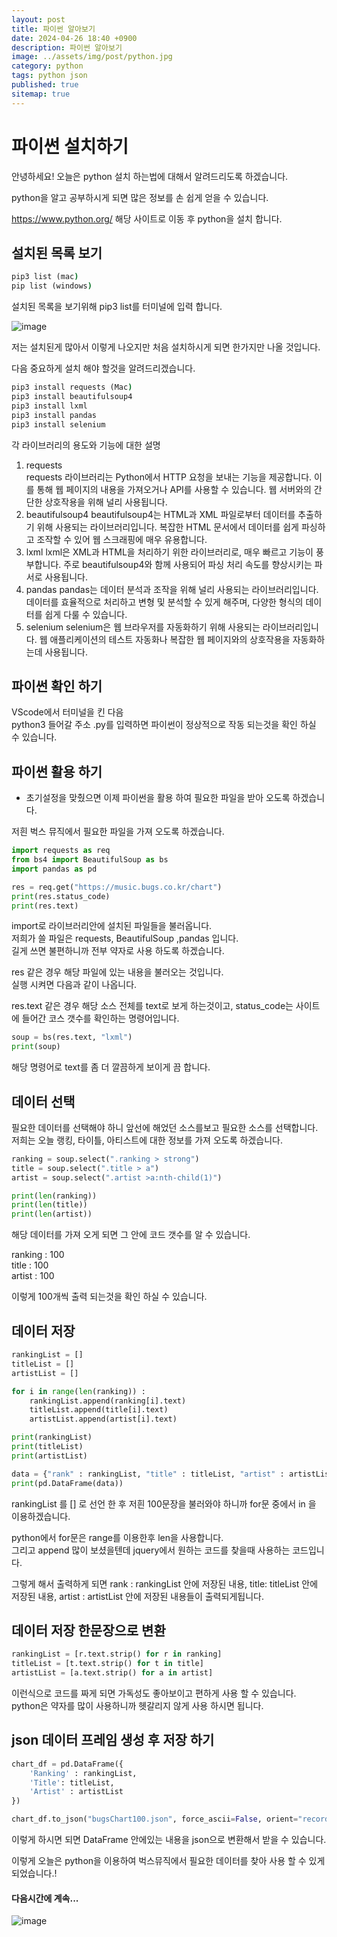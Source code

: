 ```yaml
---
layout: post
title: 파이썬 알아보기
date: 2024-04-26 18:40 +0900
description: 파이썬 알아보기
image: ../assets/img/post/python.jpg
category: python
tags: python json
published: true
sitemap: true
---
```


# 파이썬 설치하기 

안녕하세요! 오늘은 python 설치 하는법에 대해서 알려드리도록 하겠습니다.<br>

python을 알고 공부하시게 되면 많은 정보를 손 쉽게 얻을 수 있습니다. <br>

https://www.python.org/ 해당 사이트로 이동 후 python을 설치 합니다.<br>

## 설치된 목록 보기

````cmd
pip3 list (mac)
pip list (windows)
````

설치된 목록을 보기위해 pip3 list를 터미널에 입력 합니다. <br>

![image](https://github.com/nicejmp1/nicejmp1.github.io/assets/163364733/3a046070-0567-4096-87cd-f101426545c9)

저는 설치된게 많아서 이렇게 나오지만 처음 설치하시게 되면 한가지만 나올 것입니다.<br>

다음 중요하게 설치 해야 할것을 알려드리겠습니다. <br>

````cmd
pip3 install requests (Mac)
pip3 install beautifulsoup4
pip3 install lxml
pip3 install pandas
pip3 install selenium

````

각 라이브러리의 용도와 기능에 대한 설명
1. requests      
    requests 라이브러리는 Python에서 HTTP 요청을 보내는 기능을 제공합니다. 이를 통해 웹 페이지의 내용을 가져오거나 API를 사용할 수 있습니다. 웹 서버와의 간단한 상호작용을 위해 널리 사용됩니다.
2. beautifulsoup4
    beautifulsoup4는 HTML과 XML 파일로부터 데이터를 추출하기 위해 사용되는 라이브러리입니다. 복잡한 HTML 문서에서 데이터를 쉽게 파싱하고 조작할 수 있어 웹 스크래핑에 매우 유용합니다.
3. lxml
    lxml은 XML과 HTML을 처리하기 위한 라이브러리로, 매우 빠르고 기능이 풍부합니다. 주로 beautifulsoup4와 함께 사용되어 파싱 처리 속도를 향상시키는 파서로 사용됩니다.
4. pandas
    pandas는 데이터 분석과 조작을 위해 널리 사용되는 라이브러리입니다. 데이터를 효율적으로 처리하고 변형 및 분석할 수 있게 해주며, 다양한 형식의 데이터를 쉽게 다룰 수 있습니다.
5. selenium
    selenium은 웹 브라우저를 자동화하기 위해 사용되는 라이브러리입니다. 웹 애플리케이션의 테스트 자동화나 복잡한 웹 페이지와의 상호작용을 자동화하는데 사용됩니다.

## 파이썬 확인 하기

VScode에서 터미널을 킨 다음 <br>
python3 들어갈 주소 .py를 입력하면 파이썬이 정상적으로 작동 되는것을 확인 하실 수 있습니다. <br>

## 파이썬 활용 하기
- 초기설정을 맞췄으면 이제 파이썬을 활용 하여 필요한 파일을 받아 오도록 하겠습니다. <br>

저흰 벅스 뮤직에서 필요한 파일을 가져 오도록 하겠습니다. <br>

````python
import requests as req
from bs4 import BeautifulSoup as bs
import pandas as pd

res = req.get("https://music.bugs.co.kr/chart")
print(res.status_code)
print(res.text)

````

import로 라이브러리안에 설치된 파일들을 불러옵니다.<br>
저희가 쓸 파일은 requests, BeautifulSoup ,pandas 입니다.<br>
길게 쓰면 불편하니까 전부 약자로 사용 하도록 하겠습니다. <br>

res 같은 경우 해당 파일에 있는 내용을 불러오는 것입니다.<br> 
실행 시켜면 다음과 같이 나옵니다.<br>

res.text 같은 경우 해당 소스 전체를 text로 보게 하는것이고, status_code는 사이트에 들어간 코스 갯수를 확인하는 명령어입니다.<br>


````python
soup = bs(res.text, "lxml")
print(soup)
````
해당 명령어로 text를 좀 더 깔끔하게 보이게 끔 합니다. <br>

## 데이터 선택

필요한 데이터를 선택해야 하니 앞선에 해었던 소스를보고 필요한 소스를 선택합니다. <br>
저희는 오늘 랭킹, 타이틀, 아티스트에 대한 정보를 가져 오도록 하겠습니다. <br>


````python
ranking = soup.select(".ranking > strong")
title = soup.select(".title > a")
artist = soup.select(".artist >a:nth-child(1)")

print(len(ranking))
print(len(title))
print(len(artist))

````

해당 데이터를 가져 오게 되면 그 안에 코드 갯수를 알 수 있습니다. <br>

ranking : 100 <br>
title : 100 <br>
artist : 100 <br>

이렇게 100개씩 출력 되는것을 확인 하실 수 있습니다. <br>

## 데이터 저장

````python
rankingList = []
titleList = []
artistList = []

for i in range(len(ranking)) : 
    rankingList.append(ranking[i].text)
    titleList.append(title[i].text)
    artistList.append(artist[i].text)

print(rankingList)
print(titleList)
print(artistList)

data = {"rank" : rankingList, "title" : titleList, "artist" : artistList}
print(pd.DataFrame(data))
````

rankingList 를 [] 로 선언 한 후 저흰 100문장을 불러와야 하니까 for문 중에서 in 을 이용하겠습니다. <br>

python에서 for문은 range를 이용한후 len을 사용합니다. <br>
그리고 append 많이 보셨을텐데 jquery에서 원하는 코드를 찾을때 사용하는 코드입니다. <br>

그렇게 해서  출력하게 되면 rank : rankingList 안에 저장된 내용, title: titleList 안에 저장된 내용, artist : artistList 안에 저장된 내용들이 출력되게됩니다. <br>

## 데이터 저장 한문장으로 변환

````python
rankingList = [r.text.strip() for r in ranking]
titleList = [t.text.strip() for t in title]
artistList = [a.text.strip() for a in artist]

````

이런식으로 코드를 짜게 되면 가독성도 좋아보이고 편하게 사용 할 수 있습니다.<br>
python은 약자를 많이 사용하니까 헷갈리지 않게 사용 하시면 됩니다. <br>

## json 데이터 프레임 생성 후 저장 하기

````python
chart_df = pd.DataFrame({
    'Ranking' : rankingList,
    'Title': titleList,
    'Artist' : artistList
})

chart_df.to_json("bugsChart100.json", force_ascii=False, orient="records")
````

이렇게 하시면 되면 DataFrame 안에있는 내용을 json으로 변환해서 받을 수 있습니다. <br>

이렇게 오늘은 python을 이용하여 벅스뮤직에서 필요한 데이터를 찾아 사용 할 수 있게 되었습니다.! <br>


#### 다음시간에 계속...
![image](https://github.com/nicejmp1/nicejmp1.github.io/assets/163364733/90a41f22-19d3-4d17-b649-016d5880fa98)
